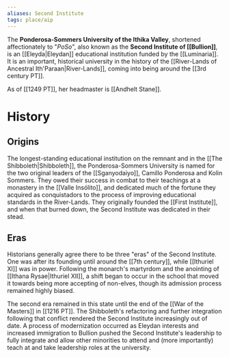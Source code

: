 ```yaml
---
aliases: Second Institute
tags: place/aip
---
```

The **Ponderosa-Sommers University of the Ithika Valley**, shortened affectionately to "*PoSo*", also known as the **Second Institute of [[Bullion]]**, is an [[Eleyda|Eleydan]] educational institution funded by the [[Luminaria]]. It is an important, historical university in the history of the [[River-Lands of Ancestral Ith'Paraan|River-Lands]], coming into being around the [[3rd century PT]]. 

As of [[1249 PT]], her headmaster is [[Andhelt Stane]].

# History
## Origins
The longest-standing educational institution on the remnant and in the [[The Shibboleth|Shibboleth]], the Ponderosa-Sommers University is named for the two original leaders of the [[Sganyodaiyo]], Camillo Ponderosa and Kolin Sommers. They owed their success in combat to their teachings at a monastery in the [[Valle Insólito]], and dedicated much of the fortune they acquired as conquistadors to the process of improving educational standards in the River-Lands. They originally founded the [[First Institute]], and when that burned down, the Second Institute was dedicated in their stead.

## Eras
Historians generally agree there to be three "eras" of the Second Institute. One was after its founding until around the [[7th century]], while [[Ithuriel XI]] was in power. Following the monarch's martyrdom and the anointing of [[Ithana Rysae|Ithuriel XII]], a shift began to occur in the school that moved it towards being more accepting of non-elves, though its admission process remained highly biased. 

The second era remained in this state until the end of the [[War of the Masters]] in [[1216 PT]]. The Shibboleth's refactoring and further integration following that conflict rendered the Second Institute increasingly out of date. A process of modernization occurred as Eleydan interests and increased immigration to Bullion pushed the Second Institute's leadership to fully integrate and allow other minorities to attend and (more importantly) teach at and take leadership roles at the university.

